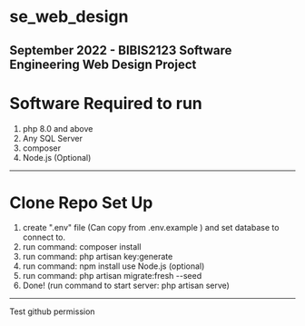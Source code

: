 # se_web_design
September 2022 - BIBIS2123 Software Engineering Web Design Project
---
# Software Required to run
1. php 8.0 and above
2. Any SQL Server
3. composer
4. Node.js (Optional)
---
# Clone Repo Set Up
1. create ".env" file (Can copy from .env.example ) and set database to connect to.
2. run command: composer install
3. run command: php artisan key:generate
4. run command: npm install use Node.js (optional)
5. run command: php artisan migrate:fresh --seed
6. Done! (run command to start server: php artisan serve)
---

Test github permission 
